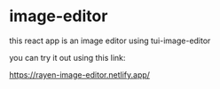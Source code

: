 # image-editor
this react app is an image editor using tui-image-editor

you can try it out using this link:

https://rayen-image-editor.netlify.app/
